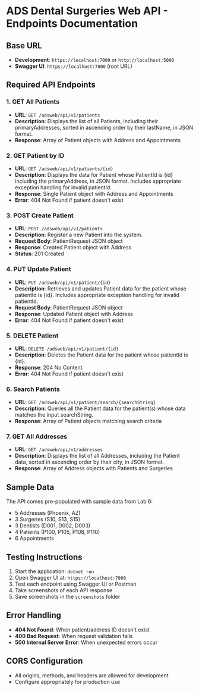 # ADS Dental Surgeries Web API - Endpoints Documentation

## Base URL
- **Development**: `https://localhost:7000` or `http://localhost:5000`
- **Swagger UI**: `https://localhost:7000` (root URL)

## Required API Endpoints

### 1. GET All Patients
- **URL**: `GET /adsweb/api/v1/patients`
- **Description**: Displays the list of all Patients, including their primaryAddresses, sorted in ascending order by their lastName, in JSON format.
- **Response**: Array of Patient objects with Address and Appointments

### 2. GET Patient by ID
- **URL**: `GET /adsweb/api/v1/patients/{id}`
- **Description**: Displays the data for Patient whose PatientId is {id} including the primaryAddress, in JSON format. Includes appropriate exception handling for invalid patientId.
- **Response**: Single Patient object with Address and Appointments
- **Error**: 404 Not Found if patient doesn't exist

### 3. POST Create Patient
- **URL**: `POST /adsweb/api/v1/patients`
- **Description**: Register a new Patient into the system.
- **Request Body**: PatientRequest JSON object
- **Response**: Created Patient object with Address
- **Status**: 201 Created

### 4. PUT Update Patient
- **URL**: `PUT /adsweb/api/v1/patient/{id}`
- **Description**: Retrieves and updates Patient data for the patient whose patientId is {id}. Includes appropriate exception handling for invalid patientId.
- **Request Body**: PatientRequest JSON object
- **Response**: Updated Patient object with Address
- **Error**: 404 Not Found if patient doesn't exist

### 5. DELETE Patient
- **URL**: `DELETE /adsweb/api/v1/patient/{id}`
- **Description**: Deletes the Patient data for the patient whose patientId is {id}.
- **Response**: 204 No Content
- **Error**: 404 Not Found if patient doesn't exist

### 6. Search Patients
- **URL**: `GET /adsweb/api/v1/patient/search/{searchString}`
- **Description**: Queries all the Patient data for the patient(s) whose data matches the input searchString.
- **Response**: Array of Patient objects matching search criteria

### 7. GET All Addresses
- **URL**: `GET /adsweb/api/v1/addresses`
- **Description**: Displays the list of all Addresses, including the Patient data, sorted in ascending order by their city, in JSON format.
- **Response**: Array of Address objects with Patients and Surgeries

## Sample Data
The API comes pre-populated with sample data from Lab 6:
- 5 Addresses (Phoenix, AZ)
- 3 Surgeries (S10, S13, S15)
- 3 Dentists (D001, D002, D003)
- 4 Patients (P100, P105, P108, P110)
- 6 Appointments

## Testing Instructions
1. Start the application: `dotnet run`
2. Open Swagger UI at: `https://localhost:7000`
3. Test each endpoint using Swagger UI or Postman
4. Take screenshots of each API response
5. Save screenshots in the `screenshots` folder

## Error Handling
- **404 Not Found**: When patient/address ID doesn't exist
- **400 Bad Request**: When request validation fails
- **500 Internal Server Error**: When unexpected errors occur

## CORS Configuration
- All origins, methods, and headers are allowed for development
- Configure appropriately for production use
